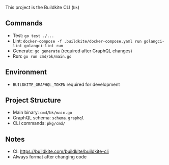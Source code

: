 This project is the Buildkite CLI (`bk`)

## Commands
- Test: `go test ./...`
- Lint: `docker-compose -f .buildkite/docker-compose.yaml run golangci-lint golangci-lint run`
- Generate: `go generate` (required after GraphQL changes)
- Run: `go run cmd/bk/main.go`

## Environment
- `BUILDKITE_GRAPHQL_TOKEN` required for development

## Project Structure
- Main binary: `cmd/bk/main.go`
- GraphQL schema: `schema.graphql`
- CLI commands: `pkg/cmd/`

## Notes
- CI: https://buildkite.com/buildkite/buildkite-cli
- Always format after changing code
